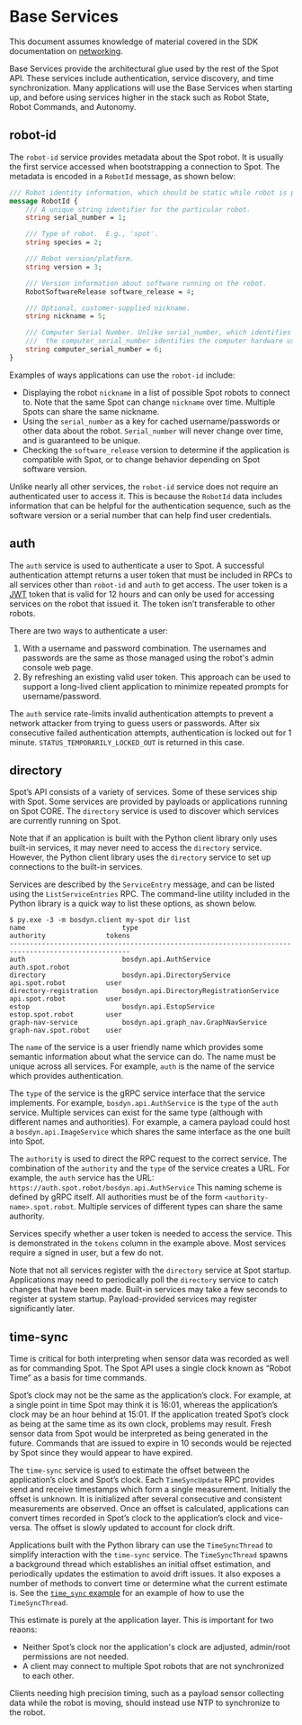 <!--
Copyright (c) 2020 Boston Dynamics, Inc.  All rights reserved.

Downloading, reproducing, distributing or otherwise using the SDK Software
is subject to the terms and conditions of the Boston Dynamics Software
Development Kit License (20191101-BDSDK-SL).
-->

# Base Services

This document assumes knowledge of material covered in the SDK documentation on [networking](networking.md).

Base Services provide the architectural glue used by the rest of the Spot API. These services include authentication, service discovery, and time synchronization. Many applications will use the Base Services when starting up, and before using services higher in the stack such as Robot State, Robot Commands, and Autonomy.

## robot-id

The `robot-id` service provides metadata about the Spot robot. It is usually the first service accessed when bootstrapping a connection to Spot. The metadata is encoded in a `RobotId` message, as shown below:

```protobuf
/// Robot identity information, which should be static while robot is powered-on.
message RobotId {
    /// A unique string identifier for the particular robot.
    string serial_number = 1;

    /// Type of robot.  E.g., 'spot'.
    string species = 2;

    /// Robot version/platform.
    string version = 3;

    /// Version information about software running on the robot.
    RobotSoftwareRelease software_release = 4;

    /// Optional, customer-supplied nickname.
    string nickname = 5;

    /// Computer Serial Number. Unlike serial_number, which identifies a complete robot,
    ///  the computer_serial_number identifies the computer hardware used in the robot.
    string computer_serial_number = 6;
}
```

Examples of ways applications can use the `robot-id` include:

* Displaying the robot `nickname` in a list of possible Spot robots to connect to. Note that the same Spot can change `nickname` over time. Multiple Spots can share the same nickname.
* Using the `serial_number` as a key for cached username/passwords or other data about the robot. `Serial_number` will never change over time, and is guaranteed to be unique.
* Checking the `software_release` version to determine if the application is compatible with Spot, or to change behavior depending on Spot software version.

Unlike nearly all other services, the `robot-id` service does not require an authenticated user to access it. This is because the `RobotId` data includes information that can be helpful for the authentication sequence, such as the software version or a serial number that can help find user credentials.

## auth

The `auth` service is used to authenticate a user to Spot. A successful authentication attempt returns a user token that must be included in RPCs to all services other than `robot-id` and `auth` to get access. The user token is a [JWT](https://jwt.io) token that is valid for 12 hours and can only be used for accessing services on the robot that issued it. The token isn’t transferable to other robots.

There are two ways to authenticate a user:

1. With a username and password combination. The usernames and passwords are the same as those managed using the robot's admin console web page.
2. By refreshing an existing valid user token. This approach can be used to support a long-lived client application to minimize repeated prompts for username/password.

The `auth` service rate-limits invalid authentication attempts to prevent a network attacker from trying to guess users or passwords. After six consecutive failed authentication attempts, authentication is locked out for 1 minute. `STATUS_TEMPORARILY_LOCKED_OUT` is returned in this case.

## directory

Spot’s API consists of a variety of services. Some of these services ship with Spot. Some services are provided by payloads or applications running on Spot CORE. The `directory` service is used to discover which services are currently running on Spot.

Note that if an application is built with the Python client library only uses built-in services, it may never need to access the `directory` service. However, the Python client library uses the `directory` service to set up connections to the built-in services.

Services are described by the `ServiceEntry` message, and can be listed using the `ListServiceEntries` RPC. The command-line utility included in the Python library is a quick way to list these options, as shown below.

```
$ py.exe -3 -m bosdyn.client my-spot dir list
name                        type                                      authority               tokens
----------------------------------------------------------------------------------------------------
auth                        bosdyn.api.AuthService                    auth.spot.robot
directory                   bosdyn.api.DirectoryService               api.spot.robot          user
directory-registration      bosdyn.api.DirectoryRegistrationService   api.spot.robot          user
estop                       bosdyn.api.EstopService                   estop.spot.robot        user
graph-nav-service           bosdyn.api.graph_nav.GraphNavService      graph-nav.spot.robot    user
```

The `name` of the service is a user friendly name which provides some semantic information about what the service can do. The name must be unique across all services. For example, `auth` is the name of the service which provides authentication.

The `type` of the service is the gRPC service interface that the service implements. For example, `bosdyn.api.AuthService` is the `type` of the `auth` service. Multiple services can exist for the same type (although with different names and authorities). For example, a camera payload could host a `bosdyn.api.ImageService` which shares the same interface as the one built into Spot.

The `authority` is used to direct the RPC request to the correct service. The combination of the `authority` and the `type` of the service creates a URL. For example, the `auth` service has the URL: `https://auth.spot.robot/bosdyn.api.AuthService` This naming scheme is defined by gRPC itself. All authorities must be of the form `<authority-name>.spot.robot`. Multiple services of different types can share the same authority.

Services specify whether a user token is needed to access the service. This is demonstrated in the `tokens` column in the example above. Most services require a signed in user, but a few do not.

Note that not all services register with the `directory` service at Spot startup. Applications may need to periodically poll the `directory` service to catch changes that have been made. Built-in services may take a few seconds to register at system startup. Payload-provided services may register significantly later.

## time-sync

Time is critical for both interpreting when sensor data was recorded as well as for commanding Spot. The Spot API uses a single clock known as “Robot Time” as a basis for time commands.

Spot’s clock may not be the same as the application’s clock. For example, at a single point in time Spot may think it is 16:01, whereas the application’s clock may be an hour behind at 15:01. If the application treated Spot’s clock as being at the same time as its own clock, problems may result. Fresh sensor data from Spot would be interpreted as being generated in the future. Commands that are issued to expire in 10 seconds would be rejected by Spot since they would appear to have expired.

The `time-sync` service is used to estimate the offset between the application’s clock and Spot’s clock. Each `TimeSyncUpdate` RPC provides send and receive timestamps which form a single measurement. Initially the offset is unknown. It is initialized after several consecutive and consistent measurements are observed.  Once an offset is calculated, applications can convert times recorded in Spot’s clock to the application’s clock and vice-versa.  The offset is slowly updated to account for clock drift.

Applications built with the Python library can use the `TimeSyncThread` to simplify interaction with the `time-sync` service. The `TimeSyncThread` spawns a background thread which establishes an initial offset estimation, and periodically updates the estimation to avoid drift issues. It also exposes a number of methods to convert time or determine what the current estimate is. See the [`time_sync` example](../../python/examples/time_sync/README.md) for an example of how to use the `TimeSyncThread`.

This estimate is purely at the application layer.  This is important for two reaons:

*  Neither Spot’s clock nor the application's clock are adjusted, admin/root permissions are not needed.
*  A client may connect to multiple Spot robots that are not synchronized to each other.

Clients needing high precision timing, such as a payload sensor collecting data while the robot is moving, should instead use NTP to synchronize to the robot.

